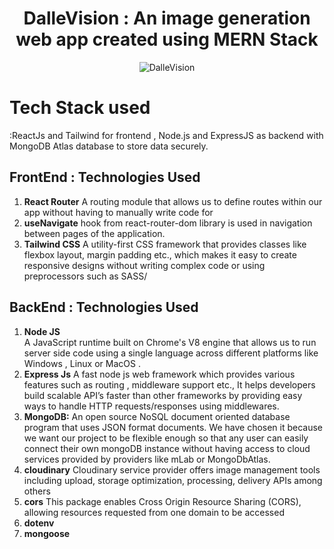 <!-- Write a heading to display in center -->
<h1 align="center">DalleVision : An image generation web app created using MERN Stack</h1>

<!-- adding video tag in readme-->
<p align="center">
  <a href="./DalleVision.mp4"></a>
  <img src="./DalleVision.mp4" alt="DalleVision" />

# Tech Stack used
:ReactJs and Tailwind for frontend
, Node.js and ExpressJS as backend with MongoDB Atlas database to store data securely.

## FrontEnd : Technologies Used
1) **React Router**
A routing module that allows us to define routes within our app without having to manually write code for
2) **useNavigate** 
hook from react-router-dom library is used in navigation between pages of the application.
3) **Tailwind CSS** 
A utility-first CSS framework that provides classes like flexbox layout, margin padding etc., which makes it easy to create responsive designs without writing complex code or using preprocessors such as SASS/


## BackEnd : Technologies Used 
1) **Node JS**  
A JavaScript runtime built on Chrome's V8 engine that allows us to run server side code
using a single language across different platforms like Windows , Linux or MacOS .
2) **Express Js** 
A fast node js web framework which provides various features such as routing
, middleware support etc., It helps developers build scalable API’s faster than other frameworks by providing
easy ways to handle HTTP requests/responses using middlewares.
3) **MongoDB:**
An open source NoSQL document oriented database program that uses JSON format documents. We have chosen it
because we want our project to be flexible enough so that any user can easily connect their own mongoDB
instance without having access to cloud services provided by providers like mLab or MongoDbAtlas.
4) **cloudinary**
Cloudinary service provider offers image management tools including upload, storage optimization, processing, delivery APIs among others
5) **cors**
This package enables Cross Origin Resource Sharing (CORS), allowing resources requested from one domain to be accessed
6) **dotenv**
7) **mongoose**
